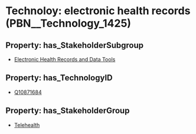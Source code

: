 # Technoloy: __electronic health records__ (PBN__Technology_1425)

## Property: has_StakeholderSubgroup

* [Electronic Health Records and Data Tools](PBN__TechSubgroup_8)

## Property: has_TechnologyID

* [Q10871684](Q10871684)

## Property: has_StakeholderGroup

* [Telehealth](PBN__TechGroup_3)

